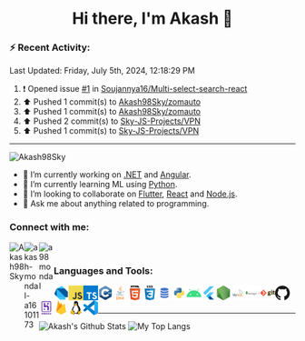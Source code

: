 <h1 align="center">Hi there, I'm Akash 👋</h1>

### :zap: Recent Activity:
<!--RECENT_ACTIVITY:last_update-->
Last Updated: Friday, July 5th, 2024, 12:18:29 PM
<!--RECENT_ACTIVITY:last_update_end-->
<!--RECENT_ACTIVITY:start-->
1. ❗️ Opened issue [#1](https://github.com/Soujannya16/Multi-select-search-react/issues/1) in [Soujannya16/Multi-select-search-react](https://github.com/Soujannya16/Multi-select-search-react)<br>
2. ⬆️ Pushed 1 commit(s) to [Akash98Sky/zomauto](https://github.com/Akash98Sky/zomauto)<br>
3. ⬆️ Pushed 1 commit(s) to [Akash98Sky/zomauto](https://github.com/Akash98Sky/zomauto)<br>
4. ⬆️ Pushed 2 commit(s) to [Sky-JS-Projects/VPN](https://github.com/Sky-JS-Projects/VPN)<br>
5. ⬆️ Pushed 1 commit(s) to [Sky-JS-Projects/VPN](https://github.com/Sky-JS-Projects/VPN)<br>
<!--RECENT_ACTIVITY:end-->

---

<p align="left"> <img src="https://komarev.com/ghpvc/?username=Akash98Sky" alt="Akash98Sky" /> </p>

- 🔭 I’m currently working on [.NET](https://learn.microsoft.com/en-us/dotnet/core/introduction) and [Angular](https://angular.io/).
- 🌱 I’m currently learning ML using [Python](https://www.python.org/).
- 👯 I’m looking to collaborate on [Flutter](https://flutter.dev/), [React](https://reactjs.org) and [Node.js](https://nodejs.org/).
- 💬 Ask me about anything related to programming.


### Connect with me:

[<img align="left" src="https://cdn.jsdelivr.net/npm/simple-icons@3.0.1/icons/telegram.svg" alt="Akash98Sky" width="26px" style="{fill: green;}" />](https://t.me/Akash98Sky)
[<img align="left" src="https://cdn.jsdelivr.net/npm/simple-icons@3.0.1/icons/linkedin.svg" alt="akash-mondal-a16101173" width="26px" />](https://www.linkedin.com/in/akash-mondal-a16101173)
[<img align="left" src="https://cdn.jsdelivr.net/npm/simple-icons@3.0.1/icons/gmail.svg" alt="a98mondal" width="26px" />](mailto:a98mondal@gmail.com)
<br/>


### Languages and Tools:

<img align="left" alt="dart" width="26px" src="https://github.com/github/explore/raw/main/topics/dart/dart.png" />
<img align="left" alt="JavaScript" width="26px" src="https://github.com/github/explore/raw/main/topics/javascript/javascript.png" />
<img align="left" alt="TypeScript" width="26px" src="https://github.com/github/explore/raw/main/topics/typescript/typescript.png" />
<img align="left" alt="C++" width="26px" src="https://github.com/github/explore/raw/main/topics/cpp/cpp.png" />
<img align="left" alt="Java" width="26px" src="https://github.com/github/explore/raw/main/topics/java/java.png" />
<img align="left" alt="HTML5" width="26px" src="https://github.com/github/explore/raw/main/topics/html/html.png" />
<img align="left" alt="CSS3" width="26px" src="https://github.com/github/explore/raw/main/topics/css/css.png" />
<img align="left" alt="sql" width="26px" src="https://github.com/github/explore/raw/main/topics/sql/sql.png" />
<img align="left" alt="python" width="26px" src="https://github.com/github/explore/raw/main/topics/python/python.png" />

<img align="left" alt="Android" width="26px" src="https://github.com/github/explore/raw/main/topics/android/android.png"/>
<img align="left" alt="Flutter" width="26px" src="https://github.com/github/explore/raw/main/topics/flutter/flutter.png"/>
<img align="left" alt="Node.js" width="26px" src="https://github.com/github/explore/raw/main/topics/nodejs/nodejs.png" />

<img align="left" alt="MySQL" width="26px" src="https://github.com/github/explore/raw/main/topics/mysql/mysql.png" />
<img align="left" alt="MongoDB" width="26px" src="https://github.com/github/explore/raw/main/topics/mongodb/mongodb.png" />
<img align="left" alt="Git" width="26px" src="https://github.com/github/explore/raw/main/topics/git/git.png" />

<img align="left" alt="GitHub" width="26px" src="https://github.com/github/explore/raw/main/topics/github/github.png" />
<img align="left" alt="Heroku" width="26px" src="https://github.com/github/explore/raw/main/topics/heroku/heroku.png" />
<img align="left" alt="Firebase" width="26px" src="https://github.com/github/explore/raw/main/topics/firebase/firebase.png" />

<img align="left" alt="Linux" width="26px" src="https://github.com/github/explore/raw/main/topics/linux/linux.png" />
<img align="left" alt="Visual Studio Code" width="26px" src="https://github.com/github/explore/raw/main/topics/visual-studio-code/visual-studio-code.png" />

<br/>
<br/>

---
![Akash's Github Stats](https://github-readme-stats.vercel.app/api?username=Akash98Sky&show_icons=true&theme=radical)  ![My Top Langs](https://github-readme-stats.vercel.app/api/top-langs/?username=Akash98Sky&show_icons=true&layout=compact&langs_count=8&theme=radical&exclude_repo=android_kernel_leeco_msm8976,android_device_leeco_s2,proprietary_vendor_leeco,twrp_device_leeco_s2,device_leeco_s2-P,device_leeco_s2-O)
